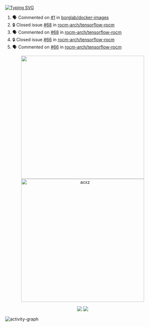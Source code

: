 [![Typing SVG](https://readme-typing-svg.herokuapp.com?size=16&color=AFFFA3&multiline=true&height=75&lines=contributing+to+robotics%2Fae%2Fml%2Fgpu;packaging+it+for+archlinux;ricer)](https://git.io/typing-svg)

<!--START_SECTION:activity-->
1. 🗣 Commented on [#1](https://github.com/borglab/docker-images/pull/1#issuecomment-2241714300) in [borglab/docker-images](https://github.com/borglab/docker-images)
2. 🔒 Closed issue [#68](https://github.com/rocm-arch/tensorflow-rocm/issues/68) in [rocm-arch/tensorflow-rocm](https://github.com/rocm-arch/tensorflow-rocm)
3. 🗣 Commented on [#68](https://github.com/rocm-arch/tensorflow-rocm/issues/68#issuecomment-2241504097) in [rocm-arch/tensorflow-rocm](https://github.com/rocm-arch/tensorflow-rocm)
4. 🔒 Closed issue [#66](https://github.com/rocm-arch/tensorflow-rocm/issues/66) in [rocm-arch/tensorflow-rocm](https://github.com/rocm-arch/tensorflow-rocm)
5. 🗣 Commented on [#66](https://github.com/rocm-arch/tensorflow-rocm/issues/66#issuecomment-2241503155) in [rocm-arch/tensorflow-rocm](https://github.com/rocm-arch/tensorflow-rocm)
<!--END_SECTION:activity-->

<p align="center">
  <img width="400em" src=https://github-readme-stats.vercel.app/api?username=acxz&include_all_commits=true&show_icons=true />
  <img width="400em" src="https://github-readme-streak-stats.herokuapp.com/?user=acxz&" alt="acxz" />
</p>

<p align="center">
  <img src=https://github-readme-stats.vercel.app/api/top-langs/?username=acxz&layout=compact />
  <img src=https://github-profile-trophy.vercel.app/?username=acxz&row=2&column=4 />
</p>

![activity-graph](https://github-readme-activity-graph.vercel.app/graph?username=acxz&bg_color=053c4a&color=ffffff&line=76c533&point=8f2fe1&area=true&hide_border=true&hide_title=true)
